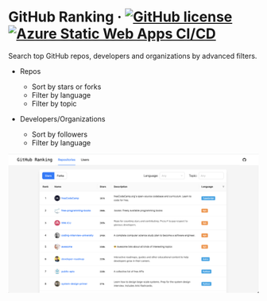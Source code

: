 # GitHub Ranking &middot; [![GitHub license](https://img.shields.io/badge/license-MIT-blue.svg)](https://github.com/facebook/react/blob/main/LICENSE) [![Azure Static Web Apps CI/CD](https://github.com/AttackOnMorty/github-ranking/actions/workflows/azure-static-web-apps-lively-tree-0d6119110.yml/badge.svg)](https://github.com/AttackOnMorty/github-ranking/actions/workflows/azure-static-web-apps-lively-tree-0d6119110.yml)

Search top GitHub repos, developers and organizations by advanced filters.

- Repos

  - Sort by stars or forks
  - Filter by language
  - Filter by topic

- Developers/Organizations
  - Sort by followers
  - Filter by language

![GitHub Ranking](./docs/github-ranking.png)
